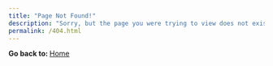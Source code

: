 ```yaml
---
title: "Page Not Found!"
description: "Sorry, but the page you were trying to view does not exist!"
permalink: /404.html
---
```


<strong>Go back to: </strong>
    <a href="{{site.baseurl}}/"><i class="fa fa-fw fa-home"></i> Home</a>
